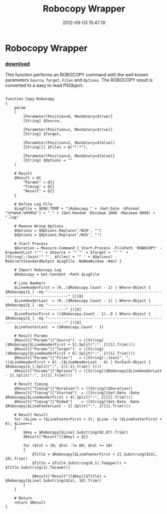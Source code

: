 ﻿---
pid:            3607
parent:         0
children:       
poster:         Claudio Spizzi
title:          Robocopy Wrapper
date:           2012-09-03 15:47:19
description:    This function performs an ROBOCOPY command with the well known parameters `Source`, `Target`, `Files` and `Optinos`. The ROBOCOPY result is converted to a easy to read PSObject.
format:         posh
---

# Robocopy Wrapper

### [download](3607.ps1)  

This function performs an ROBOCOPY command with the well known parameters `Source`, `Target`, `Files` and `Optinos`. The ROBOCOPY result is converted to a easy to read PSObject.

```posh

function Copy-Robocopy
{
	param
	(
		[Parameter(Position=0, Mandatory=$true)]
		[String] $Source,
		
		[Parameter(Position=1, Mandatory=$true)]
		[String] $Target,
		
		[Parameter(Position=2, Mandatory=$false)]
		[String[]] $Files = @("*.*"),
		
		[Parameter(Position=3, Mandatory=$false)]
		[String] $Options = ""
	)
	
	# Result
	$Result = @{
		"Params" = @{}
		"Timing" = @{}
		"Result" = @{}
	}
	
	# Define Log File
	$LogFile = $ENV:TEMP + "\Robocopy." + (Get-Date -UFormat "%Y%m%d.%H%M%S") + "." + (Get-Random -Minimum 1000 -Maximum 9999) + ".log"
	
	# Remove Wrong Options
	$Options = $Options.Replace('/NJH', "")
	$Options = $Options.Replace('/NJS', "")
	
	# Start Process
	$Duration = Measure-Command { Start-Process -FilePath 'ROBOCOPY' -ArgumentList ('"' + $Source + '" "' + $Target + '" "' + [String]::Join('" "', $Files) + '" ' + $Options) -RedirectStandardOutput $LogFile -NoNewWindow -Wait }
	
	# Import Robocopy Log
	$Robocopy = Get-Content -Path $LogFile
	
	# Line Numbers
	$LineHeaderFirst = (0..($Robocopy.Count - 1) | Where-Object { $Robocopy[$_] -eq "-------------------------------------------------------------------------------" })[0]
	$LineHeaderLast  = (0..($Robocopy.Count - 1) | Where-Object { $Robocopy[$_] -eq "------------------------------------------------------------------------------" })[0]
	$LineFooterFirst = (($Robocopy.Count - 1)..0 | Where-Object { $Robocopy[$_] -eq "------------------------------------------------------------------------------" })[0]
	$LineFooterLast  = ($Robocopy.Count - 1)
	
	# Result Params
	$Result["Params"]["Source"]  = ([String]($Robocopy[$LineHeaderFirst + 5].Split(":", 2)[1].Trim()))
	$Result["Params"]["Target"]  = ([String]($Robocopy[$LineHeaderFirst + 6].Split(":", 2)[1].Trim()))
	$Result["Params"]["Files"]   = ([String]::Join(", ", (($LineHeaderFirst + 8)..($LineHeaderLast - 4) | ForEach-Object { $Robocopy[$_].Split(":", 2)[-1].Trim() })))
	$Result["Params"]["Options"] = ([String]($Robocopy[$LineHeaderLast - 2].Split(":", 2)[1].Trim()))
	
	# Result Timing
	$Result["Timing"]["Duration"] = ([String]($Duration))
	$Result["Timing"]["Started"]  = ([String](Get-Date -Date $Robocopy[$LineHeaderFirst + 4].Split(":", 2)[1].Trim()))
	$Result["Timing"]["Ended"]    = ([String](Get-Date -Date $Robocopy[$LineFooterLast - 1].Split(":", 2)[1].Trim()))
	
	# Result Result
	for ($Line = ($LineFooterFirst + 3); $Line -le ($LineFooterFirst + 6); $Line++)
	{
		$Key = $Robocopy[$Line].Substring(02,07).Trim()
		$Result["Result"][$Key] = @{}
		
		for ($Col = 10; $Col -le 60; $Col += 10)
		{
			$Title = $Robocopy[$LineFooterFirst + 2].Substring($Col, 10).Trim()
			$Title = $Title.Substring(0,1).ToUpper() + $Title.Substring(1).ToLower()
			
			$Result["Result"][$Key][$Title] = $Robocopy[$Line].Substring($Col, 10).Trim()
		}
	}
	
	# Return
	return $Result
}

```
